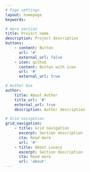 ```yaml
---
# Page settings
layout: homepage
keywords:

# Hero section
title: Project name
description: Project description
buttons:
    - content: Button
      url: '#'
      external_url: false
    - icon: github
      content: Button with icon
      url: '#'
      external_url: true

# Author box
author:
    title: About Author
    title_url: '#'
    external_url: true
    description: Author description

# Grid navigation
grid_navigation:
    - title: Grid navigation
      excerpt: Section description
      cta: Read more
      url: '#'
    - title: About Lunacy
      excerpt: Section description
      cta: Read more
      url: 'about'
---
```

